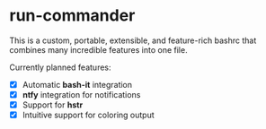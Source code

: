 # run-commander

This is a custom, portable, extensible, and feature-rich bashrc that combines many incredible features into one file.

Currently planned features:
- [x] Automatic **bash-it** integration
- [x] **ntfy** integration for notifications
- [x] Support for **hstr**
- [x] Intuitive support for coloring output
